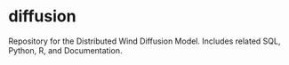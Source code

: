 diffusion
=========

Repository for the Distributed Wind Diffusion Model. Includes related SQL, Python, R, and Documentation.

